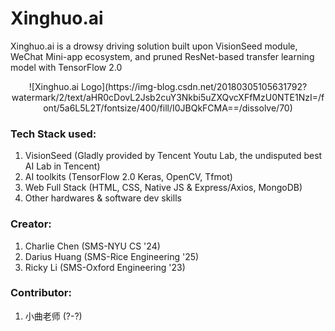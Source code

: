 # Xinghuo.ai
Xinghuo.ai is a drowsy driving solution built upon VisionSeed module, WeChat Mini-app ecosystem, and pruned ResNet-based transfer learning model with TensorFlow 2.0
<div align=center>![Xinghuo.ai Logo](https://img-blog.csdn.net/20180305105631792?watermark/2/text/aHR0cDovL2Jsb2cuY3Nkbi5uZXQvcXFfMzU0NTE1NzI=/font/5a6L5L2T/fontsize/400/fill/I0JBQkFCMA==/dissolve/70)</div>
  
### Tech Stack used: 
1. VisionSeed (Gladly provided by Tencent Youtu Lab, the undisputed best AI Lab in Tencent)
2. AI toolkits (TensorFlow 2.0 Keras, OpenCV, Tfmot)
3. Web Full Stack (HTML, CSS, Native JS & Express/Axios, MongoDB)
4. Other hardwares & software dev skills

### Creator: 
1. Charlie Chen (SMS-NYU CS '24)
2. Darius Huang (SMS-Rice Engineering '25)
3. Ricky Li (SMS-Oxford Engineering '23)

### Contributor: 
1. 小曲老师 (?-?)
